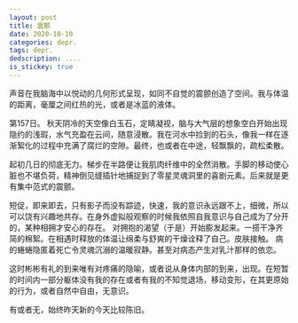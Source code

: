 ```yaml
---
layout: post
title: 震颤
date: 2020-10-10
categories: depr.
tags: depr.
dedscription: ....
is_stickey: true
---
```


声音在我脑海中以悦动的几何形式呈现，如同不自觉的震颤创造了空间。我与体温的距离，毫厘之间红热的光，或者是冰蓝的液体。

第157日。
秋天阴冷的天空像白玉石，定睛凝视，脑与大气层的想象空白开始出现隐约的浅瑕，水气充盈在云间，随意浸散。我在河水中捡到的石头，像我一样在逐渐絮化的过程中充满了腐烂的空隙。最终，也或者在中途，轻飘飘的，疏松柔散。

起初几日的彻底无力。梯步在半路便让我肌肉纤维中的全然消散。手脚的移动使心脏也不堪负荷，精神倒见缝插针地捕捉到了零星灵魂洞里的喜剧元素。后来就是更有集中范式的震颤。

短促，即来即去，只有影子而没有踪迹，快速，我的意识永远跟不上，细微，所以可以饶有兴趣地共存。在身外虚拟般观察的时候我依照自我意识与自己成为了分开的，某种相拥才安心的存在。
对拥抱的渴望（于是）开始膨发起来。一搭干净齐简的棉絮。在相遇时释放的体温让绵柔与舒爽的干燥诠释了自己。皮肤接触。
病的蜷蜷隐匿着死亡令灵魂沉溺的温暖寂静。甚至对病态产生对乳汁那样的依恋。

这时彬彬有礼的到来唯有对疼痛的隐喻，或者说从身体内部的到来，出现。在短暂的时间内一部分躯体没有我的存在或者有我的不知觉退场，移动变形，在其更原始的行为，或者自然中自由，无意识。

有或者无，始终昨天新的今天比较陈旧。

